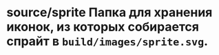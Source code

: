 # source/sprite Папка для хранения иконок, из которых собирается спрайт в `build/images/sprite.svg`.
